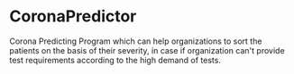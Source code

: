 # CoronaPredictor
Corona Predicting Program which can help organizations to sort the patients on the basis of their severity, in case if organization can't provide test requirements according to the high demand of tests.
